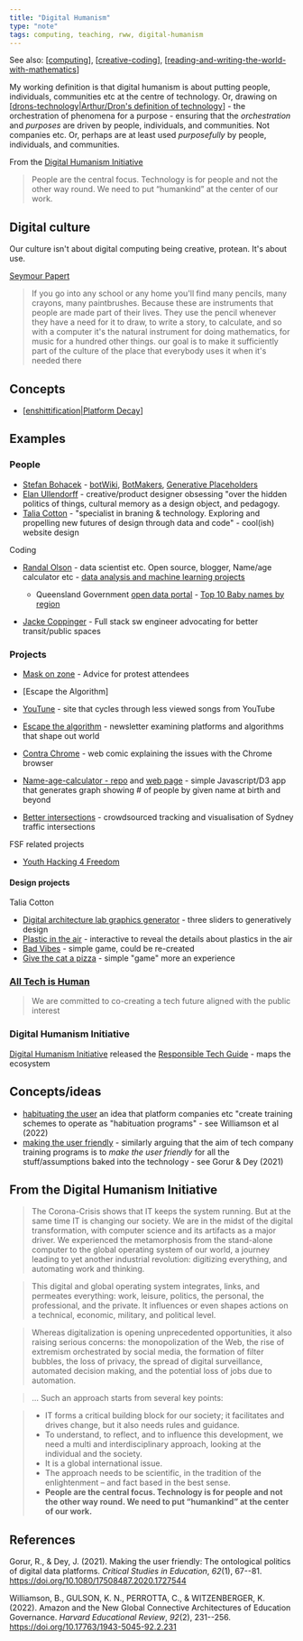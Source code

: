 ```yaml
---
title: "Digital Humanism"
type: "note"
tags: computing, teaching, rww, digital-humanism
---
```


See also: [[computing]], [[creative-coding]], [[reading-and-writing-the-world-with-mathematics]]

My working definition is that digital humanism is about putting people, individuals, communities etc at the centre of technology. Or, drawing on [[drons-technology|Arthur/Dron's definition of technology]] - the orchestration of phenomena for a purpose - ensuring that the _orchestration_ and _purposes_ are driven by people, individuals, and communities. Not companies etc.  Or, perhaps are at least used _purposefully_ by people, individuals, and communities.

From the [Digital Humanism Initiative](https://caiml.org/dighum/)

> People are the central focus. Technology is for people and not the other way round. We need to put “humankind” at the center of our work.

## Digital culture

Our culture isn't about digital computing being creative, protean. It's about use.

[Seymour Papert](https://www.youtube.com/watch?v=IhEovwWiniY&t=106s)

> If you go into any school or any home you'll find many pencils, many crayons, many paintbrushes. Because these are instruments that people are made part of their lives. They use the pencil whenever they have a need for it to draw, to write a story, to calculate, and so with a computer it's the natural instrument for doing mathematics, for music for a hundred other things.  our goal is to make it sufficiently part of the culture of the place that everybody uses it when it's needed there

## Concepts

- [[enshittification|Platform Decay]]

## Examples

### People

- [Stefan Bohacek](https://stefanbohacek.com/) - [botWiki](https://botwiki.org), [BotMakers](https://BotMakers.org), [Generative Placeholders](https://generative-placeholders.glitch.me) 
- [Elan Ullendorff](https://elan.place/) - creative/product designer obsessing "over the hidden politics of things, cultural memory as a design object, and pedagogy.
- [Talia Cotton](https://taliacotton.com/) - "specialist in braning & technology. Exploring and propelling new futures of design through data and code" - cool(ish) website design

Coding

- [Randal Olson](https://randalolson.com/) - data scientist etc. Open source, blogger, Name/age calculator etc - [data analysis and machine learning projects](https://github.com/rhiever/Data-Analysis-and-Machine-Learning-Projects)

    - Queensland Government [open data portal](https://www.data.qld.gov.au/organization/) -  [Top 10 Baby names by region](https://www.data.qld.gov.au/dataset/top-10-baby-names-by-region)

- [Jacke Coppinger](https://jakecoppinger.com/) - Full stack sw engineer advocating for better transit/public spaces

### Projects

- [Mask on zone](https://maskon.zone/) - Advice for protest attendees
- [Escape the Algorithm]
- [YouTune](https://youtune.glitch.me/) - site that cycles through less viewed songs from YouTube
- [Escape the algorithm](https://escapethealgorithm.substack.com/) - newsletter examining platforms and algorithms that shape out world
- [Contra Chrome](https://contrachrome.com/) - web comic explaining the issues with the Chrome browser

- [Name-age-calculator - repo](https://github.com/rhiever/name-age-calculator) and [web page](http://randalolson.com/name-age-calculator/) - simple Javascript/D3 app that generates graph showing # of people by given name at birth and beyond
- [Better intersections](https://betterintersections.jakecoppinger.com/about) - crowdsourced tracking and visualisation of Sydney traffic intersections

FSF related projects

- [Youth Hacking 4 Freedom](https://fsfe.org/activities/yh4f/index.en.html)


#### Design projects

Talia Cotton

- [Digital architecture lab graphics generator](https://dalab-generator.netlify.app/) - three sliders to generatively design
- [Plastic in the air](https://artsexperiments.withgoogle.com/plasticair/) - interactive to reveal the details about plastics in the air
- [Bad Vibes](https://taliacotton.com/nobadvibes/) - simple game, could be re-created
- [Give the cat a pizza](https://taliacotton.com/givethecatapizza/) - simple "game" more an experience





### [All Tech is Human](https://alltechishuman.org/)

> We are committed to co-creating a tech future aligned with the public interest 

### Digital Humanism Initiative 

[Digital Humanism Initiative](https://caiml.org/dighum/) released the [Responsible Tech Guide](https://alltechishuman.org/responsible-tech-guide) - maps the ecosystem


## Concepts/ideas 

- [habituating the user](https://codeactsineducation.wordpress.com/2023/06/10/pedagogpt/) an idea that platform companies etc "create training schemes to operate as "habituation programs" - see Williamson et al (2022)
- [making the user friendly](https://codeactsineducation.wordpress.com/2023/06/10/pedagogpt/) - similarly arguing that the aim of tech company training programs is to _make the user friendly_ for all the stuff/assumptions baked into the technology - see Gorur & Dey (2021)

## From the Digital Humanism Initiative 

> The Corona-Crisis shows that IT keeps the system running. But at the same time IT is changing our society. We are in the midst of the digital transformation, with computer science and its artifacts as a major driver. We experienced the metamorphosis from the stand-alone computer to the global operating system of our world, a journey leading to yet another industrial revolution: digitizing everything, and automating work and thinking.

> This digital and global operating system integrates, links, and permeates everything: work, leisure, politics, the personal, the professional, and the private. It influences or even shapes actions on a technical, economic, military, and political level.

> Whereas digitalization is opening unprecedented opportunities, it also raising serious concerns: the monopolization of the Web, the rise of extremism orchestrated by social media, the formation of filter bubbles, the loss of privacy, the spread of digital surveillance, automated decision making, and the potential loss of jobs due to automation.

> ... 
> Such an approach starts from several key points:

> -    IT forms a critical building block for our society; it facilitates and drives change, but it also needs rules and guidance.
> -    To understand, to reflect, and to influence this development, we need a multi and interdisciplinary approach, looking at the individual and the society.
> -    It is a global international issue.
> -    The approach needs to be scientific, in the tradition of the enlightenment – and fact based in the best sense.
> -    **People are the central focus. Technology is for people and not the other way round. We need to put “humankind” at the center of our work.**

## References

Gorur, R., & Dey, J. (2021). Making the user friendly: The ontological politics of digital data platforms. *Critical Studies in Education*, *62*(1), 67--81. <https://doi.org/10.1080/17508487.2020.1727544>

Williamson, B., GULSON, K. N., PERROTTA, C., & WITZENBERGER, K. (2022). Amazon and the New Global Connective Architectures of Education Governance. *Harvard Educational Review*, *92*(2), 231--256. <https://doi.org/10.17763/1943-5045-92.2.231>

[//begin]: # "Autogenerated link references for markdown compatibility"
[computing]: computing "Computing"
[creative-coding]: ../Teaching/Digital_Technologies/creative-coding "Creative Coding"
[reading-and-writing-the-world-with-mathematics]: ../Teaching/Mathematics/reading-and-writing-the-world-with-mathematics "Reading and writing the world with mathematics"
[drons-technology|Arthur/Dron's definition of technology]: ../nodt/drons-technology "Dron's take on technology"
[enshittification|Platform Decay]: enshittification "Platform Decay (enshittification)"
[//end]: # "Autogenerated link references"